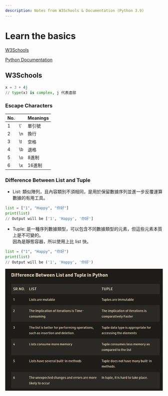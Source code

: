 ```yaml
---
description: Notes from W3Schools & Documentation (Python 3.9)
---
```


# Learn the basics

[W3Schools](https://www.w3schools.com/python/)

[Python Documentation](https://docs.python.org/zh-tw/3.10/tutorial/index.html)

## W3Schools

```python
x = 3 + 4j
// type(x) is complex, j 代表虛部
```

### Escape Characters

| No. |     | Meanings |
| --- | --- | -------- |
| 1   | \\' | 單引號      |
| 2   | \n  | 換行       |
| 3   | \t  | 空格       |
| 4   | \b  | 退格       |
| 5   | \o  | 8進制      |
| 6   | \x  | 16進制     |

### Difference Between List and Tuple

* List: 類似陣列，且內容類別不須相同，是用於保留數據序列並進一步反覆運算數據的有用工具。

```python
list = ["1", "Happy", "你好"]
print(list)
// Output will be ['1', 'Happy', '你好']
```

* Tuple: 是一種序列數據類型，可以包含不同數據類型的元素，但這些元素本質上是不可變的。\
  因為是靜態容器，所以使用上比 list 快。

```python
list = ("1", "Happy", "你好")
print(list)
// Output will be ('1', 'Happy', '你好')
```

![](<../.gitbook/assets/image (4) (2).png>)

